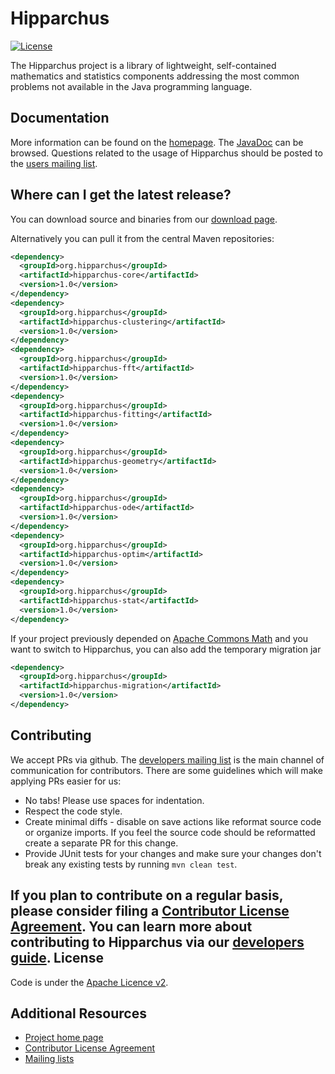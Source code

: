 <!---
 Licensed to the Hipparchus project under one or more
 contributor license agreements.  See the NOTICE file distributed with
 this work for additional information regarding copyright ownership.
 The Hipparchus project this file to You under the Apache License, Version 2.0
 (the "License"); you may not use this file except in compliance with
 the License.  You may obtain a copy of the License at

      http://www.apache.org/licenses/LICENSE-2.0

 Unless required by applicable law or agreed to in writing, software
 distributed under the License is distributed on an "AS IS" BASIS,
 WITHOUT WARRANTIES OR CONDITIONS OF ANY KIND, either express or implied.
 See the License for the specific language governing permissions and
 limitations under the License.
-->
Hipparchus
===================

[![License](http://img.shields.io/:license-apache-blue.svg)](http://www.apache.org/licenses/LICENSE-2.0.html)

The Hipparchus project is a library of lightweight, self-contained
mathematics and statistics components addressing the most common
problems not available in the Java programming language.

Documentation
-------------

More information can be found on the [homepage](https://hipparchus.org/).
The [JavaDoc](https://hipparchus.org/apidocs) can be browsed.
Questions related to the usage of Hipparchus should be posted to the [users mailing list](users@hipparchus.org).

Where can I get the latest release?
-----------------------------------
You can download source and binaries from our [download page](https://hipparchus.org/downloads/).

Alternatively you can pull it from the central Maven repositories:

```xml
<dependency>
  <groupId>org.hipparchus</groupId>
  <artifactId>hipparchus-core</artifactId>
  <version>1.0</version>
</dependency>
<dependency>
  <groupId>org.hipparchus</groupId>
  <artifactId>hipparchus-clustering</artifactId>
  <version>1.0</version>
</dependency>
<dependency>
  <groupId>org.hipparchus</groupId>
  <artifactId>hipparchus-fft</artifactId>
  <version>1.0</version>
</dependency>
<dependency>
  <groupId>org.hipparchus</groupId>
  <artifactId>hipparchus-fitting</artifactId>
  <version>1.0</version>
</dependency>
<dependency>
  <groupId>org.hipparchus</groupId>
  <artifactId>hipparchus-geometry</artifactId>
  <version>1.0</version>
</dependency>
<dependency>
  <groupId>org.hipparchus</groupId>
  <artifactId>hipparchus-ode</artifactId>
  <version>1.0</version>
</dependency>
<dependency>
  <groupId>org.hipparchus</groupId>
  <artifactId>hipparchus-optim</artifactId>
  <version>1.0</version>
</dependency>
<dependency>
  <groupId>org.hipparchus</groupId>
  <artifactId>hipparchus-stat</artifactId>
  <version>1.0</version>
</dependency>

```

If your project previously depended on [Apache Commons Math](http://commons.apache.org/commons-math/)
and you want to switch to Hipparchus, you can also add the temporary migration jar

```xml
<dependency>
  <groupId>org.hipparchus</groupId>
  <artifactId>hipparchus-migration</artifactId>
  <version>1.0</version>
</dependency>
```

Contributing
------------

We accept PRs via github. The [developers mailing list](developers@hipparchus.org) is the main channel of communication for contributors.
There are some guidelines which will make applying PRs easier for us:

+ No tabs! Please use spaces for indentation.
+ Respect the code style.
+ Create minimal diffs - disable on save actions like reformat source code or organize imports. If you feel the source code should be reformatted create a separate PR for this change.
+ Provide JUnit tests for your changes and make sure your changes don't break any existing tests by running ```mvn clean test```.

If you plan to contribute on a regular basis, please consider filing a [Contributor License Agreement](https://hipparchus.org/clas/ICLA.pdf).
You can learn more about contributing to Hipparchus via our [developers guide](https://www.hipparchus.org/developers.html).
License
-------
Code is under the [Apache Licence v2](https://www.apache.org/licenses/LICENSE-2.0.txt).

Additional Resources
--------------------

+ [Project home page](https://hipparchus.org/)
+ [Contributor License Agreement](https://hipparchus.org/clas/ICLA.pdf)
+ [Mailing lists](https://hipparchus.org/mail-lists.html)
